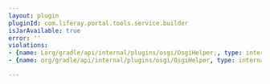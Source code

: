 ```yaml
---
layout: plugin
pluginId: com.liferay.portal.tools.service.builder
isJarAvailable: true
error: ''
violations:
- {name: Lorg/gradle/api/internal/plugins/osgi/OsgiHelper;, type: internal-api-usage}
- {name: org/gradle/api/internal/plugins/osgi/OsgiHelper, type: internal-api-usage}

---
```

